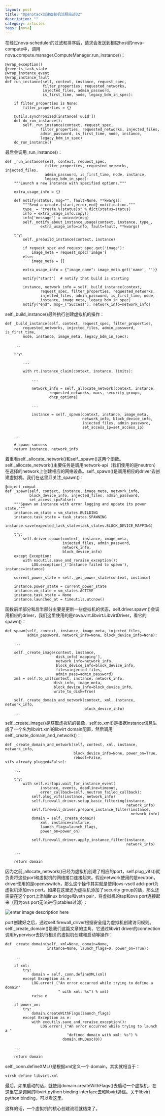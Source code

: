 ```yaml
---
layout: post
title: "OpenStack创建虚拟机流程简述02"
description: ""
category: articles 
tags: [nova]
---
```

在经过nova-scheduler的过滤和排序后，请求会发送到相应host的nova-compute中，调用nova.compute.manager.ComputeManager.run\_instance()：

    @wrap_exception()
    @reverts_task_state
    @wrap_instance_event
    @wrap_instance_fault
    def run_instance(self, context, instance, request_spec,
                     filter_properties, requested_networks,
                     injected_files, admin_password,
                     is_first_time, node, legacy_bdm_in_spec):

        if filter_properties is None:
            filter_properties = {}

        @utils.synchronized(instance['uuid'])
        def do_run_instance():
            self._run_instance(context, request_spec,
                    filter_properties, requested_networks, injected_files,
                    admin_password, is_first_time, node, instance,
                    legacy_bdm_in_spec)
        do_run_instance()
        
最后会调用\_run\_instance()：

    def _run_instance(self, context, request_spec,
                      filter_properties, requested_networks, injected_files,
                      admin_password, is_first_time, node, instance,
                      legacy_bdm_in_spec):
        """Launch a new instance with specified options."""

        extra_usage_info = {}

        def notify(status, msg="", fault=None, **kwargs):
            """Send a create.{start,error,end} notification."""
            type_ = "create.%(status)s" % dict(status=status)
            info = extra_usage_info.copy()
            info['message'] = unicode(msg)
            self._notify_about_instance_usage(context, instance, type_,
                    extra_usage_info=info, fault=fault, **kwargs)

        try:
            self._prebuild_instance(context, instance)

            if request_spec and request_spec.get('image'):
                image_meta = request_spec['image']
            else:
                image_meta = {}

            extra_usage_info = {"image_name": image_meta.get('name', '')}

            notify("start")  # notify that build is starting

            instance, network_info = self._build_instance(context,
                    request_spec, filter_properties, requested_networks,
                    injected_files, admin_password, is_first_time, node,
                    instance, image_meta, legacy_bdm_in_spec)
            notify("end", msg=_("Success"), network_info=network_info)
            
self.\_build\_instance()最终执行创建虚拟机的操作：

    def _build_instance(self, context, request_spec, filter_properties,
            requested_networks, injected_files, admin_password, is_first_time,
            node, instance, image_meta, legacy_bdm_in_spec):
            
        ...
        
        try:
        
            ...
            
            with rt.instance_claim(context, instance, limits):
            
                ...

                network_info = self._allocate_network(context, instance,
                        requested_networks, macs, security_groups,
                        dhcp_options)

                ...

                instance = self._spawn(context, instance, image_meta,
                                       network_info, block_device_info,
                                       injected_files, admin_password,
                                       set_access_ip=set_access_ip)
                                       
        ...

        # spawn success
        return instance, network_info
        
着重看self.\_allocate\_network()和self.\_spawn()这两个函数。self.\_allocate\_network()主要任务是调用network-api（我们使用的是neutron）在选择的network上创建相应的网络设备。self.\_spawn()是调用相应的driver去创建虚拟机。我们在这里只关注\_spawn()：

    @object_compat
    def _spawn(self, context, instance, image_meta, network_info,
               block_device_info, injected_files, admin_password,
               set_access_ip=False):
        """Spawn an instance with error logging and update its power state."""
        instance.vm_state = vm_states.BUILDING
        instance.task_state = task_states.SPAWNING
        instance.save(expected_task_state=task_states.BLOCK_DEVICE_MAPPING)

        try:
            self.driver.spawn(context, instance, image_meta,
                              injected_files, admin_password,
                              network_info,
                              block_device_info)
        except Exception:
            with excutils.save_and_reraise_exception():
                LOG.exception(_('Instance failed to spawn'), instance=instance)

        current_power_state = self._get_power_state(context, instance)

        instance.power_state = current_power_state
        instance.vm_state = vm_states.ACTIVE
        instance.task_state = None
        instance.launched_at = timeutils.utcnow()
        
函数前半部分和后半部分主要是更新一些虚拟机的状态，self.driver.spawn()会调用相应的driver，我们这里使用的是nova.virt.libvirt.LibvirtDriver，看它的spawn()：

    def spawn(self, context, instance, image_meta, injected_files,
              admin_password, network_info=None, block_device_info=None):
              
        ...
        
        self._create_image(context, instance,
                           disk_info['mapping'],
                           network_info=network_info,
                           block_device_info=block_device_info,
                           files=injected_files,
                           admin_pass=admin_password)
        xml = self.to_xml(context, instance, network_info,
                          disk_info, image_meta,
                          block_device_info=block_device_info,
                          write_to_disk=True)

        self._create_domain_and_network(context, xml, instance, network_info,
                                        block_device_info)
        ...
        
self.\_create\_image()是获取虚拟机的镜像，self.to\_xml()是根据instance信息生成了一个名为libvirt.xml的libvirt domain配置，然后调用self.\_create\_domain\_and\_network()：

    def _create_domain_and_network(self, context, xml, instance, network_info,
                                   block_device_info=None, power_on=True,
                                   reboot=False, vifs_already_plugged=False):

        ...
        
        try:
            with self.virtapi.wait_for_instance_event(
                    instance, events, deadline=timeout,
                    error_callback=self._neutron_failed_callback):
                self.plug_vifs(instance, network_info)
                self.firewall_driver.setup_basic_filtering(instance,
                                                           network_info)
                self.firewall_driver.prepare_instance_filter(instance,
                                                             network_info)
                domain = self._create_domain(
                    xml, instance=instance,
                    launch_flags=launch_flags,
                    power_on=power_on)

                self.firewall_driver.apply_instance_filter(instance,
                                                           network_info)
                                                           
        ...
        
        return domain
        
因为之前\_allocate\_network()已经为虚拟机创建了相应的port，self.plug\_vifs()就负责将这些port和虚拟机的网络接口连接起来。假设network使用的是neutron，driver使用的是openvswitch，那么这个操作其实就是使用ovs-vsctl add-port为虚拟机添加ovs port。如果在这里还为虚拟机添加了security group的话，那么还需要在这个port上添加linux bridge和veth pair，将虚拟机的tap和ovs port连接起来（因为ovs port无法进行iptables过滤）：

![enter image description here][1]

port创建好之后，通过self.firewall_driver根据安全组为虚拟机创建访问规则。
self.\_create\_domain()是我们这篇文章的主角，它通过libvirt driver的connection调用hypervisor去执行相关的虚拟机创建和启动等操作：

    def _create_domain(self, xml=None, domain=None,
                       instance=None, launch_flags=0, power_on=True):
                       
        ...

        if xml:
            try:
                domain = self._conn.defineXML(xml)
            except Exception as e:
                LOG.error(_("An error occurred while trying to define a domain"
                            " with xml: %s") % xml)
                raise e

        if power_on:
            try:
                domain.createWithFlags(launch_flags)
            except Exception as e:
                with excutils.save_and_reraise_exception():
                    LOG.error(_("An error occurred while trying to launch a "
                                "defined domain with xml: %s") %
                              domain.XMLDesc(0))

        ...

        return domain
        
self.\_conn.defineXML()是根据xml定义一个 domain，其实就相当于：

    virsh define libvirt.xml
    
最后，如果启动的话，就使用domain.createWithFlags()去启动一个虚拟机，在这里它是调用的libvirt python binding interface去和libvirt通信。关于libvirt python binding，可以看[这里][2]。

这样的话，一个虚拟机的核心创建流程就结束了。


  [1]: http://docs.openstack.org/grizzly/openstack-network/admin/content/figures/2/figures/under-the-hood-scenario-1-ovs-compute.png
  [2]: http://libvirt.org/python.html
